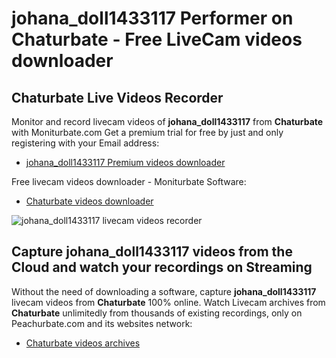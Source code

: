 # johana_doll1433117 Performer on Chaturbate - Free LiveCam videos downloader

## Chaturbate Live Videos Recorder

Monitor and record livecam videos of **johana_doll1433117** from **Chaturbate** with Moniturbate.com
Get a premium trial for free by just and only registering with your Email address:
* [johana_doll1433117 Premium videos downloader](https://moniturbate.com/request-demo-licence-key.html)

Free livecam videos downloader - Moniturbate Software:
* [Chaturbate videos downloader](https://moniturbate.com/moniturbate-download-software.html)

![johana_doll1433117 livecam videos recorder](https://peachurnet.com/templates/moniturbate-software.png)


## Capture johana_doll1433117 videos from the Cloud and watch your recordings on Streaming

Without the need of downloading a software, capture **johana_doll1433117** livecam videos from **Chaturbate** 100% online.
Watch Livecam archives from **Chaturbate** unlimitedly from thousands of existing recordings, only on Peachurbate.com and its websites network:
* [Chaturbate videos archives](https://peachurnet.com/)